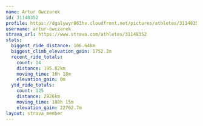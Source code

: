 ```yaml
---
name: Artur Owczarek
id: 31148352
profile: https://dgalywyr863hv.cloudfront.net/pictures/athletes/31148352/15906846/1/large.jpg
username: artur-owczarek
strava_url: https://www.strava.com/athletes/31148352
stats:
  biggest_ride_distance: 106.64km
  biggest_climb_elevation_gain: 1752.2m
  recent_ride_totals:
    count: 14
    distance: 195.82km
    moving_time: 16h 18m
    elevation_gain: 0m
  ytd_ride_totals:
    count: 125
    distance: 2926km
    moving_time: 188h 15m
    elevation_gain: 22762.7m
layout: strava_member
--- 
```

